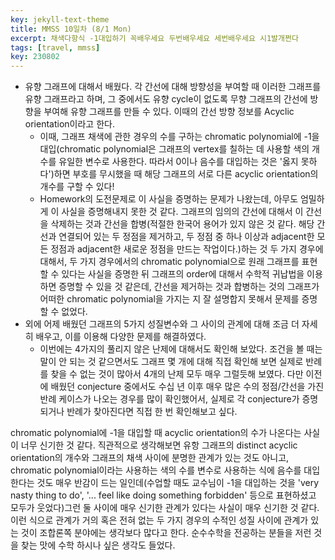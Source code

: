 ```yaml
---
key: jekyll-text-theme
title: MMSS 10일차 (8/1 Mon)
excerpt: 채색다항식 -1대입하기 꼭배우세요 두번배우세요 세번배우세요 시1발개쩐다
tags: [travel, mmss]
key: 230802
---
```

- 유향 그래프에 대해서 배웠다. 각 간선에 대해 방향성을 부여할 때 이러한 그래프를 유향 그래프라고 하며, 그 중에서도 유향 cycle이 없도록 무향 그래프의 간선에 방향을 부여해 유향 그래프를 만들 수 있다. 이때의 간선 방향 정보를 Acyclic orientation이라고 한다.
	- 이때, 그래프 채색에 관한 경우의 수를 구하는 chromatic polynomial에 -1을 대입(chromatic polynomial은 그래프의 vertex를 칠하는 데 사용할 색의 개수를 유일한 변수로 사용한다. 따라서 0이나 음수를 대입하는 것은 '옳지 못하다')하면 부호를 무시했을 때 해당 그래프의 서로 다른 acyclic orientation의 개수를 구할 수 있다!
	- Homework의 도전문제로 이 사실을 증명하는 문제가 나왔는데, 아무도 엄밀하게 이 사실을 증명해내지 못한 것 같다. 그래프의 임의의 간선에 대해서 이 간선을 삭제하는 것과 간선을 합병(적절한 한국어 용어가 있지 않은 것 같다. 해당 간선과 연결되어 있는 두 정점을 제거하고, 두 정점 중 하나 이상과 adjacent한 모든 정점과 adjacent한 새로운 정점을 만드는 작업이다.)하는 것 두 가지 경우에 대해서, 두 가지 경우에서의 chromatic polynomial으로 원래 그래프를 표현할 수 있다는 사실을 증명한 뒤 그래프의 order에 대해서 수학적 귀납법을 이용하면 증명할 수 있을 것 같은데, 간선을 제거하는 것과 합병하는 것의 그래프가 어떠한 chromatic polynomial을 가지는 지 잘 설명합지 못해서 문제를 증명할 수 없었다.
- 외에 어제 배웠던 그래프의 5가지 성질변수와 그 사이의 관계에 대해 조금 더 자세히 배우고, 이를 이용해 다양한 문제를 해결하였다.
	- 이번에는 4가지의 풀리지 않은 난제에 대해서도 확인해 보았다. 조건을 볼 때는 말이 안 되는 것 같으면서도 그래프 몇 개에 대해 직접 확인해 보면 실제로 반례를 찾을 수 없는 것이 많아서 4개의 난제 모두 매우 그럴듯해 보였다. 다만 이전에 배웠던 conjecture 중에서도 수십 년 이후 매우 많은 수의 정점/간선을 가진 반례 케이스가 나오는 경우를 많이 확인했어서, 실제로 각 conjecture가 증명되거나 반례가 찾아진다면 직접 한 번 확인해보고 싶다.



chromatic polynomial에 -1을 대입할 때 acyclic orientation의 수가 나온다는 사실이 너무 신기한 것 같다. 직관적으로 생각해보면 유항 그래프의 distinct acyclic orientation의 개수와 그래프의 채색 사이에 분명한 관계가 있는 것도 아니고,  chromatic polynomial이라는 사용하는 색의 수를 변수로 사용하는 식에 음수를 대입한다는 것도 매우 반감이 드는 일인데(수업할 때도 교수님이 -1을 대입하는 것을 'very nasty thing to do', '... feel like doing something forbidden' 등으로 표현하셨고 모두가 웃었다)그런 둘 사이에 매우 신기한 관계가 있다는 사실이 매우 신기한 것 같다. 이런 식으로 관계가 거의 혹은 전혀 없는 두 가지 경우의 수적인 성질 사이에 관계가 있는 것이 조합론쪽 분야에는 생각보다 많다고 한다. 순수수학을 전공하는 분들을 저런 것을 찾는 맛에 수학 하시나 싶은 생각도 들었다.
